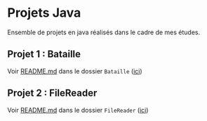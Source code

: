 # Projets Java

Ensemble de projets en java réalisés dans le cadre de mes études.

## Projet 1 : Bataille

Voir [README.md](Bataille/README.md) dans le dossier `Bataille` ([ici](Bataille))

## Projet 2 : FileReader

Voir [README.md](FileReader/README.md) dans le dossier `FileReader` ([ici](FileReader))